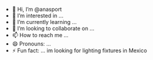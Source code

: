 - 👋 Hi, I’m @anasport
- 👀 I’m interested in ...
- 🌱 I’m currently learning ...
- 💞️ I’m looking to collaborate on ...
- 📫 How to reach me ...
- 😄 Pronouns: ...
- ⚡ Fun fact: ...
im looking for lighting fixtures in Mexico

<!---
anasport/anasport is a ✨ special ✨ repository because its `README.md` (this file) appears on your GitHub profile.
You can click the Preview link to take a look at your changes.
--->
